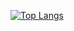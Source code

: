 [![Top Langs](https://github-readme-stats.vercel.app/api/top-langs/?username=chrisgitmed&theme=dark&layout=compact&langs_count=6)](https://github.com/anuraghazra/github-readme-stats)
